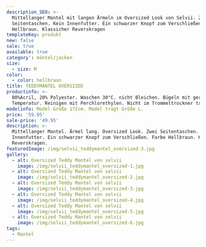 ```yaml
---
description_SEO: >-
  Mittellanger Mantel mit langen Ärmeln im Oversized Look von Selvii. Zwei
  Seitentaschen. Kein Innenfutter. Ein schwarzer Knopf zum Verschließen. Farbe
  Hellbraun. Klassicher Reverskragen
templateKey: produkt
new: false
sale: true
available: true
category': mäntel/jacken
size:
  - size: M
color:
  - color: hellbraun
title: TEDDYMANTEL OVERSIZED
productinfo: >-
  80%Acril, 20% Polyester. Waschen 30°C. nicht Bleichen. Bügeln mit geringerer
  Temperatur. Reinigen mit Perchlorethylen. Nicht im Trommeltrockner trocknen
modelinfo: Model Größe 172cm. Model trägt Größe L.
price: '59.95'
sale-price: '49.95'
description: >-
  Mittellanger Mantel. Ärmel lang. Oversized Look. Zwei Seitentaschen. Kein
  Innenfutter. Ein schwarzer Knopf zum Verschließen. Farbe Hellbraun. Klassicher
  Reverskragen.
featuredImage: /img/selvii_teddymantel_oversized-3.jpg
gallery:
  - alt: Oversized Teddy Mantel von selvii
    image: /img/selvii_teddymantel_oversized-1.jpg
  - alt: Oversized Teddy Mantel von selvii
    image: /img/selvii_teddymantel_oversized-2.jpg
  - alt: Oversized Teddy Mantel von selvii
    image: /img/selvii_teddymantel_oversized-3.jpg
  - alt: Oversized Teddy Mantel von selvii
    image: /img/selvii_teddymantel_oversized-4.jpg
  - alt: Oversized Teddy Mantel von selvii
    image: /img/selvii_teddymantel_oversized-5.jpg
  - alt: Oversized Teddy Mantel von selvii
    image: /img/selvii_teddymantel_oversized-6.jpg
tags:
  - Mantel
---
```



